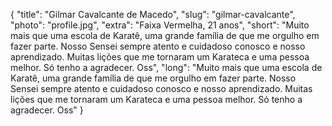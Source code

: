 {
    "title": "Gilmar Cavalcante de Macedo",
    "slug": "gilmar-cavalcante",
    "photo": "profile.jpg",
    "extra": "Faixa Vermelha, 21 anos",
    "short": "Muito mais que uma escola de Karatê, uma grande família de que me orgulho em fazer parte. Nosso Sensei sempre atento e cuidadoso conosco e nosso aprendizado. Muitas lições que me tornaram um Karateca e uma pessoa melhor. Só tenho a agradecer. Oss",
    "long": "Muito mais que uma escola de Karatê, uma grande família de que me orgulho em fazer parte. Nosso Sensei sempre atento e cuidadoso conosco e nosso aprendizado. Muitas lições que me tornaram um Karateca e uma pessoa melhor. Só tenho a agradecer. Oss"
}